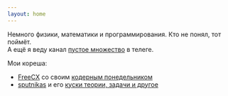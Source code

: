 ```yaml
---
layout: home
---
```


Немного физики, математики и программирования. Кто не понял, тот поймёт.<br/>
А ещё я веду канал [пустое множество](https://t.me/empty_set_o) в телеге.

Мои кореша:
  * [FreeCX](https://github.com/FreeCX) со своим [кодерным понедельником](https://freecx.github.io)
  * [sputnikas](https://github.com/sputnikas) и его [куски теории, задачи и другое](https://sputnikas.github.io)
